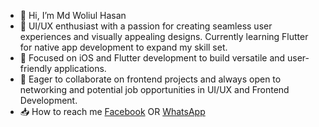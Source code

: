 - 👋 Hi, I’m Md Woliul Hasan
- 🎨 UI/UX enthusiast with a passion for creating seamless user experiences and visually appealing designs. Currently learning Flutter for native app development to expand my skill set.
- 🌱 Focused on iOS and Flutter development to build versatile and user-friendly applications.
- 💞️ Eager to collaborate on frontend projects and always open to networking and potential job opportunities in UI/UX and Frontend Development.
- 📥 How to reach me  [Facebook](https://www.facebook.com/WoliulDesign/) OR [WhatsApp](https://wa.me/8801672448002)
